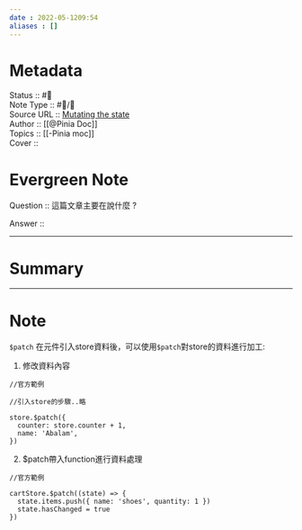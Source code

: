 ```yaml
---
date : 2022-05-1209:54
aliases : []
---
```

# Metadata
Status :: #🌱 <br>
Note Type :: #📨/📝 <br>
Source URL :: [Mutating the state](https://pinia.vuejs.org/core-concepts/state.html#mutating-the-state) <br>
Author :: [[@Pinia Doc]] <br>
Topics :: [[-Pinia moc]]<br>
Cover ::

# Evergreen Note

Question :: 這篇文章主要在說什麼 ?

Answer ::

---

# Summary 

---

# Note
`$patch`
在元件引入store資料後，可以使用`$patch`對store的資料進行加工:
1. 修改資料內容
```
//官方範例

//引入store的步驟..略

store.$patch({
  counter: store.counter + 1,
  name: 'Abalam',
})

```
2. $patch帶入function進行資料處理
```
//官方範例

cartStore.$patch((state) => {
  state.items.push({ name: 'shoes', quantity: 1 })
  state.hasChanged = true
})

```
